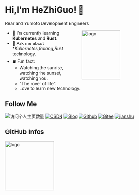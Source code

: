<!--
**hzg-crisp/hzg-crisp** is a ✨ _special_ ✨ repository because its `README.md` (this file) appears on your GitHub profile.

Here are some ideas to get you started:


- 🔭 I’m currently working on ...
- 🌱 I’m currently learning ...
- 👯 I’m looking to collaborate on ...
- 🤔 I’m looking for help with ...
- 💬 Ask me about ...
- 📫 How to reach me: ...
- 😄 Pronouns: ...
- ⚡ Fun fact: ...
-->


# Hi,I'm HeZhiGuo! 👋
Rear and Yumoto Development Engineers

<img src="https://github-readme-stats-git-masterrstaa-rickstaa.vercel.app/api?username=hzg-crisp&show_icons=true&count_private=true&theme=vue" alt="logo" height="160" align="right" width="50%" />

- 🌱 I’m currently learning **Kubernetes** and **Rust**.
- 💬 Ask me about **Kubernetes,Golang,Rust* technology.
- ⛽️ Fun fact: 
  - Watching the sunrise, watching the sunset, watching you.
  - "The rover of life".
  - Love to learn new technology.

## Follow Me
![访问个人主页数量](https://komarev.com/ghpvc/?username=hzg-crisp&color=green)
[![CSDN](https://img.shields.io/badge/-CSDN-c14438?style=flat-square&logo=C&logoColor=white)](https://blog.csdn.net/weixin_51261234?spm=1000.2115.3001.5343)
[![Blog](https://img.shields.io/badge/-PersionWebsite（crispss.website）-c14438?style=flat-square&logo=B&logoColor=white)](https://crispss.website/)
[![Github](https://img.shields.io/github/followers/duktig666?label=Github&style=social)](https://github.com/hzg-crisp)
[![Gitee](https://img.shields.io/badge/-Gitee-EA4335?style=flat-square&logo=Gitee&logoColor=white)](https://gitee.com/hzg-sss)
[![jianshu](https://img.shields.io/badge/-jianshu-c14438?style=flat-square&logo=简&logoColor=white)](https://www.jianshu.com/u/802686b5f92e)

## GitHub Infos
<img src="https://github-profile-trophy.vercel.app/?username=hzg-crisp&theme=flat&column=7" alt="logo" height="160" align="center" style="margin: auto;" />

<!--
## :bar_chart: Monthly coding time

START_SECTION:waka

```txt
Go               15 hrs 54 mins  🟩🟩🟩🟩🟩🟩🟩🟩🟩🟩🟩🟩🟩🟩🟩🟩🟩⬜⬜⬜⬜⬜⬜⬜⬜   67.82 %
Markdown         2 hrs 15 mins   🟩🟩🟨⬜⬜⬜⬜⬜⬜⬜⬜⬜⬜⬜⬜⬜⬜⬜⬜⬜⬜⬜⬜⬜⬜   09.65 %
Solidity         2 hrs 3 mins    🟩🟩⬜⬜⬜⬜⬜⬜⬜⬜⬜⬜⬜⬜⬜⬜⬜⬜⬜⬜⬜⬜⬜⬜⬜   08.80 %
YAML             1 hr 21 mins    🟩🟨⬜⬜⬜⬜⬜⬜⬜⬜⬜⬜⬜⬜⬜⬜⬜⬜⬜⬜⬜⬜⬜⬜⬜   05.78 %
TypeScript       41 mins         🟨⬜⬜⬜⬜⬜⬜⬜⬜⬜⬜⬜⬜⬜⬜⬜⬜⬜⬜⬜⬜⬜⬜⬜⬜   02.98 %
Solidity file    27 mins         🟨⬜⬜⬜⬜⬜⬜⬜⬜⬜⬜⬜⬜⬜⬜⬜⬜⬜⬜⬜⬜⬜⬜⬜⬜   01.92 %
Docker           13 mins         ⬜⬜⬜⬜⬜⬜⬜⬜⬜⬜⬜⬜⬜⬜⬜⬜⬜⬜⬜⬜⬜⬜⬜⬜⬜   00.96 %
Other            6 mins          ⬜⬜⬜⬜⬜⬜⬜⬜⬜⬜⬜⬜⬜⬜⬜⬜⬜⬜⬜⬜⬜⬜⬜⬜⬜   00.46 %
```
END_SECTION:waka-->
